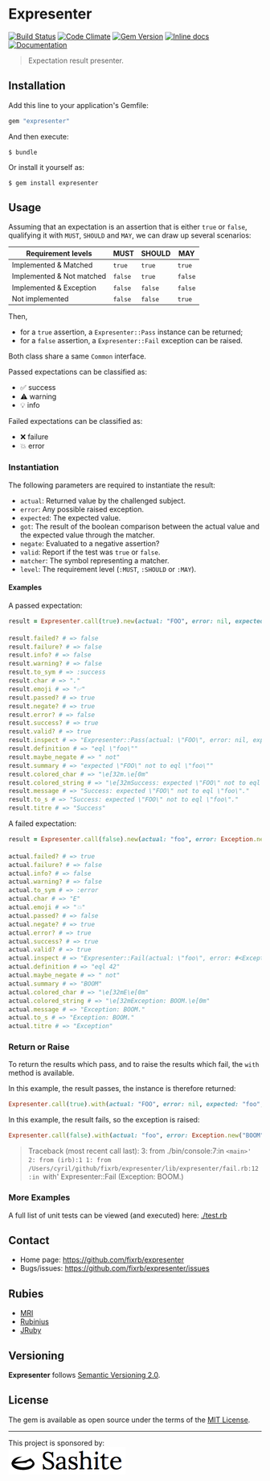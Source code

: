 # Expresenter

[![Build Status](https://api.travis-ci.org/fixrb/expresenter.svg?branch=main)][travis]
[![Code Climate](https://codeclimate.com/github/fixrb/expresenter/badges/gpa.svg)][codeclimate]
[![Gem Version](https://badge.fury.io/rb/expresenter.svg)][gem]
[![Inline docs](https://inch-ci.org/github/fixrb/expresenter.svg?branch=main)][inchpages]
[![Documentation](https://img.shields.io/:yard-docs-38c800.svg)][rubydoc]

> Expectation result presenter.

## Installation

Add this line to your application's Gemfile:

```ruby
gem "expresenter"
```

And then execute:

    $ bundle

Or install it yourself as:

    $ gem install expresenter

## Usage

Assuming that an expectation is an assertion that is either `true` or `false`,
qualifying it with `MUST`, `SHOULD` and `MAY`, we can draw up several scenarios:

| Requirement levels        | **MUST** | **SHOULD** | **MAY** |
| ------------------------- | -------- | ---------- | ------- |
| Implemented & Matched     | `true`   | `true`     | `true`  |
| Implemented & Not matched | `false`  | `true`     | `false` |
| Implemented & Exception   | `false`  | `false`    | `false` |
| Not implemented           | `false`  | `false`    | `true`  |

Then,

* for a `true` assertion, a `Expresenter::Pass` instance can be returned;
* for a `false` assertion, a `Expresenter::Fail` exception can be raised.

Both class share a same `Common` interface.

Passed expectations can be classified as:

* ✅ success
* ⚠️ warning
* 💡 info

Failed expectations can be classified as:

* ❌ failure
* 💥 error

### Instantiation

The following parameters are required to instantiate the result:

* `actual`: Returned value by the challenged subject.
* `error`: Any possible raised exception.
* `expected`: The expected value.
* `got`: The result of the boolean comparison between the actual value and the expected value through the matcher.
* `negate`: Evaluated to a negative assertion?
* `valid`: Report if the test was `true` or `false`.
* `matcher`: The symbol representing a matcher.
* `level`: The requirement level (`:MUST`, `:SHOULD` or `:MAY`).

#### Examples

A passed expectation:

```ruby
result = Expresenter.call(true).new(actual: "FOO", error: nil, expected: "foo", got: true, negate: true, valid: true, matcher: :eql, level: :MUST)

result.failed? # => false
result.failure? # => false
result.info? # => false
result.warning? # => false
result.to_sym # => :success
result.char # => "."
result.emoji # => "✅"
result.passed? # => true
result.negate? # => true
result.error? # => false
result.success? # => true
result.valid? # => true
result.inspect # => "Expresenter::Pass(actual: \"FOO\", error: nil, expected: \"foo\", got: true, matcher: :eql, negate: true, level: :MUST, valid: true)"
result.definition # => "eql \"foo\""
result.maybe_negate # => " not"
result.summary # => "expected \"FOO\" not to eql \"foo\""
result.colored_char # => "\e[32m.\e[0m"
result.colored_string # => "\e[32mSuccess: expected \"FOO\" not to eql \"foo\".\e[0m"
result.message # => "Success: expected \"FOO\" not to eql \"foo\"."
result.to_s # => "Success: expected \"FOO\" not to eql \"foo\"."
result.titre # => "Success"
```

A failed expectation:

```ruby
result = Expresenter.call(false).new(actual: "foo", error: Exception.new("BOOM"), expected: 42, got: true, negate: true, valid: true, matcher: :eql, level: :MUST)

actual.failed? # => true
actual.failure? # => false
actual.info? # => false
actual.warning? # => false
actual.to_sym # => :error
actual.char # => "E"
actual.emoji # => "💥"
actual.passed? # => false
actual.negate? # => true
actual.error? # => true
actual.success? # => true
actual.valid? # => true
actual.inspect # => "Expresenter::Fail(actual: \"foo\", error: #<Exception: BOOM>, expected: 42, got: true, matcher: :eql, negate: true, level: :MUST, valid: true)"
actual.definition # => "eql 42"
actual.maybe_negate # => " not"
actual.summary # => "BOOM"
actual.colored_char # => "\e[32mE\e[0m"
actual.colored_string # => "\e[32mException: BOOM.\e[0m"
actual.message # => "Exception: BOOM."
actual.to_s # => "Exception: BOOM."
actual.titre # => "Exception"
```

### Return or Raise

To return the results which pass, and to raise the results which fail, the `with` method is available.

In this example, the result passes, the instance is therefore returned:

```ruby
Expresenter.call(true).with(actual: "FOO", error: nil, expected: "foo", got: true, negate: true, valid: true, matcher: :eql, level: :MUST) # => Expresenter::Pass(actual: "FOO", error: nil, expected: "foo", got: true, matcher: :eql, negate: true, level: :MUST, valid: true)
```

In this example, the result fails, so the exception is raised:

```ruby
Expresenter.call(false).with(actual: "foo", error: Exception.new("BOOM"), expected: 42, got: true, negate: true, valid: true, matcher: :eql, level: :MUST)
```

> Traceback (most recent call last):
>         3: from ./bin/console:7:in `<main>'
>         2: from (irb):1
>         1: from /Users/cyril/github/fixrb/expresenter/lib/expresenter/fail.rb:12:in `with'
> Expresenter::Fail (Exception: BOOM.)

### More Examples

A full list of unit tests can be viewed (and executed) here:
[./test.rb](https://github.com/fixrb/expresenter/blob/main/test.rb)

## Contact

* Home page: https://github.com/fixrb/expresenter
* Bugs/issues: https://github.com/fixrb/expresenter/issues

## Rubies

* [MRI](https://www.ruby-lang.org/)
* [Rubinius](https://rubinius.com/)
* [JRuby](https://www.jruby.org/)

## Versioning

__Expresenter__ follows [Semantic Versioning 2.0](https://semver.org/).

## License

The gem is available as open source under the terms of the [MIT License](https://opensource.org/licenses/MIT).

***

<p>
  This project is sponsored by:<br />
  <a href="https://sashite.com/"><img
    src="https://github.com/fixrb/expresenter/raw/main/img/sashite.png"
    alt="Sashite" /></a>
</p>

[gem]: https://rubygems.org/gems/expresenter
[travis]: https://travis-ci.org/fixrb/expresenter
[codeclimate]: https://codeclimate.com/github/fixrb/expresenter
[inchpages]: https://inch-ci.org/github/fixrb/expresenter
[rubydoc]: https://rubydoc.info/gems/expresenter/frames
